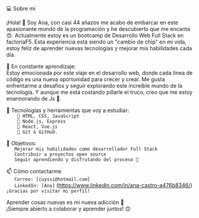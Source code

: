 💻 Sobre mí

¡Hola! 👋 Soy Ana, con casi 44 añazos me acabo de embarcar en este apasionante mundo de la programación y he descubierto que me encanta 😍. Actualmente estoy es un bootcamp de Desarrollo Web Full Stack en factoriaF5. Esta experiencia está siendo un "cambio de chip" en mi vida, estoy feliz de aprender nuevas tecnologías y mejorar mis habilidades cada día.  

🚀 En constante aprendizaje:  
Estoy emocionada por este viaje en el desarrollo web, donde cada línea de código es una nueva oportunidad para crecer y crear. Me gusta enfrentarme a desafíos y seguir explorando este increíble mundo de la tecnología. Y aunque me está costando pillarle el truco, creo que me estoy enarmorando de Js 🥰.  

🔧 Tecnologías y herramientas que voy a estudiar:  
`    📌 HTML, CSS, JavaScript`  
`    📌 Node.js, Express`   
`    📌 React, Vue.js`  
`    📌 Git & GitHub.`  

🌱 Objetivos:  
`   Mejorar mis habilidades como desarrollador Full Stack`  
`   Contribuir a proyectos open source`  
`   Seguir aprendiendo y disfrutando del proceso 🚀`  

📫 Cómo contactarme  
`   Correo: [cuyssi@hotmail.com]`  
`   LinkedIn: [Ana]` (https://www.linkedin.com/in/ana-castro-a476b8346/) 
`  ¡Gracias por visitar mi perfil!`  

Aprender cosas nuevas es mi nueva adicción 🤩  
¡Siempre abierto a colaborar y aprender juntos! 😊

